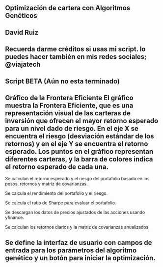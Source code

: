 Optimización de cartera con Algoritmos Genéticos
------
David Ruiz
------
Recuerda darme créditos si usas mi script. lo puedes hacer también en mis redes sociales; @viajatech
------
Script BETA (Aún no esta terminado)
------
Gráfico de la Frontera Eficiente
El gráfico muestra la Frontera Eficiente, que es una representación visual de las carteras de inversión que ofrecen el mayor retorno esperado para un nivel dado de riesgo. En el eje X se encuentra el riesgo (desviación estándar de los retornos) y en el eje Y se encuentra el retorno esperado. Los puntos en el gráfico representan diferentes carteras, y la barra de colores indica el retorno esperado de cada una.
------
Se calculan el retorno esperado y el riesgo del portafolio basado en los pesos, retornos y matriz de covarianzas.

Se calcula el rendimiento del portafolio y el riesgo.

Se calcula el ratio de Sharpe para evaluar el portafolio.

Se descargan los datos de precios ajustados de las acciones usando yfinance.

Se calculan los retornos diarios y la matriz de covarianzas anualizados.

Se define la interfaz de usuario con campos de entrada para los parámetros del algoritmo genético y un botón para iniciar la optimización.
------

